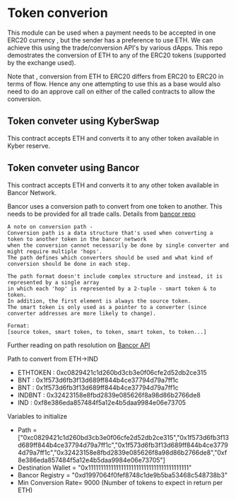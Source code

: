 # Token converion

This module can be used when a payment needs to be accepted in one ERC20 currency , but the sender has a preference to use ETH. We can achieve this using the trade/conversion API's by various dApps. This repo demostrates the conversion of ETH to any of the ERC20 tokens (supported by the exchange used).

Note that , conversion from ETH to ERC20 differs from ERC20 to ERC20 in terms of flow. Hence any one attempting to use this as a base would also need to do an approve call on either of the called contracts to allow the conversion.


## Token conveter using KyberSwap 

This contract accepts ETH and converts it to any other token available in Kyber reserve. 

## Token conveter using Bancor

This contract accepts ETH and converts it to any other token available in Bancor Network.

Bancor uses a conversion path to convert from one token to another. This needs to be provided for all trade calls.
Details from [bancor repo](https://github.com/bancorprotocol/contracts)
  
    A note on conversion path -
    Conversion path is a data structure that's used when converting a token to another token in the bancor network
    when the conversion cannot necessarily be done by single converter and might require multiple 'hops'.
    The path defines which converters should be used and what kind of conversion should be done in each step.

    The path format doesn't include complex structure and instead, it is represented by a single array
    in which each 'hop' is represented by a 2-tuple - smart token & to token.
    In addition, the first element is always the source token.
    The smart token is only used as a pointer to a converter (since converter addresses are more likely to change).

    Format:
    [source token, smart token, to token, smart token, to token...]

Further reading on path resolution on [Bancor API](https://support.bancor.network/hc/en-us/articles/360000878832-How-to-use-the-quickConvert-function)

Path to convert from ETH->IND

* ETHTOKEN : 0xc0829421c1d260bd3cb3e0f06cfe2d52db2ce315 
* BNT      : 0x1f573d6fb3f13d689ff844b4ce37794d79a7ff1c
* BNT      : 0x1f573d6fb3f13d689ff844b4ce37794d79a7ff1c
* INDBNT   : 0x32423158e8fbd2839e085626f8a98d86b2766de8
* IND      : 0xf8e386eda857484f5a12e4b5daa9984e06e73705

Variables to initialize

* Path =  ["0xc0829421c1d260bd3cb3e0f06cfe2d52db2ce315","0x1f573d6fb3f13d689ff844b4ce37794d79a7ff1c","0x1f573d6fb3f13d689ff844b4ce37794d79a7ff1c","0x32423158e8fbd2839e085626f8a98d86b2766de8","0xf8e386eda857484f5a12e4b5daa9984e06e73705"]
* Destination Wallet = "0x1111111111111111111111111111111111111111"
* Bancor Registry    = "0xd1997064f0fef8748c1de9b5ba53468c548738b3"
* Min Conversion Rate= 9000  (Number of tokens to expect in return per ETH)